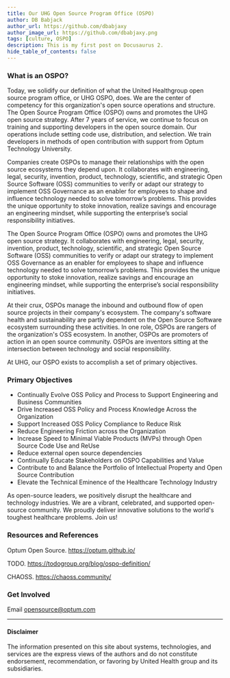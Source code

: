 ```yaml
---
title: Our UHG Open Source Program Office (OSPO)
author: DB Babjack
author_url: https://github.com/dbabjaxy
author_image_url: https://github.com/dbabjaxy.png
tags: [culture, OSPO]
description: This is my first post on Docusaurus 2.
hide_table_of_contents: false
---
```


### What is an OSPO?

<!--truncate-->

Today, we solidify our definition of what the United Healthgroup open source program office, or UHG OSPO, does. We are the center of competency for this organization's open source operations and structure. The Open Source Program Office (OSPO) owns and promotes the UHG open source strategy. After 7 years of service, we continue to focus on training and supporting developers in the open source domain. Our operations include setting code use, distribution, and selection. We train developers in methods of open contribution with support from Optum Technology University.

Companies create OSPOs to manage their relationships with the open source ecosystems they depend upon. It collaborates with engineering, legal, security, invention, product, technology, scientific, and strategic Open Source Software (OSS) communities to verify or adapt our strategy to implement OSS Governance as an enabler for employees to shape and influence technology needed to solve tomorrow’s problems. This provides the unique opportunity to stoke innovation, realize savings and encourage an engineering mindset, while supporting the enterprise’s social responsibility initiatives.

The Open Source Program Office (OSPO) owns and promotes the UHG open source strategy. It collaborates with engineering, legal, security, invention, product, technology, scientific, and strategic Open Source Software (OSS) communities to verify or adapt our strategy to implement OSS Governance as an enabler for employees to shape and influence technology needed to solve tomorrow’s problems. This provides the unique opportunity to stoke innovation, realize savings and encourage an engineering mindset, while supporting the enterprise’s social responsibility initiatives.

At their crux, OSPOs manage the inbound and outbound flow of open source projects in their company's ecosystem. The company's software health and sustainability are partly dependent on the Open Source Software ecosystem surrounding these activities. In one role, OSPOs are rangers of the organization's OSS ecosystem. In another, OSPOs are promoters of action in an open source community. OSPOs are inventors sitting at the intersection between technology and social responsibility.

At UHG, our OSPO exists to accomplish a set of primary objectives.

### Primary Objectives

- Continually Evolve OSS Policy and Process to Support Engineering and Business Communities
- Drive Increased OSS Policy and Process Knowledge Across the Organization
- Support Increased OSS Policy Compliance to Reduce Risk
- Reduce Engineering Friction across the Organization
- Increase Speed to Minimal Viable Products (MVPs) through Open Source Code Use and ReUse
- Reduce external open source dependencies
- Continually Educate Stakeholders on OSPO Capabilities and Value
- Contribute to and Balance the Portfolio of Intellectual Property and Open Source Contribution
- Elevate the Technical Eminence of the Healthcare Technology Industry

As open-source leaders, we positively disrupt the healthcare and technology industries. We are a vibrant, celebrated, and supported open-source community. We proudly deliver innovative solutions to the world's toughest healthcare problems. Join us!

### Resources and References

Optum Open Source. https://optum.github.io/

TODO. https://todogroup.org/blog/ospo-definition/

CHAOSS. https://chaoss.community/

### Get Involved

Email opensource@optum.com

---

#### Disclaimer

The information presented on this site about systems, technologies, and services are the express views of the authors and do not constitute endorsement, recommendation, or favoring by United Health group and its subsidiaries.
